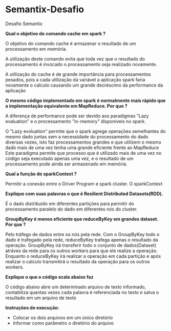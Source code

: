 # Semantix-Desafio
Desafio Semantix

**Qual o objetivo do comando cache em spark ?**

O objetivo do comando cache é armazenar o resultado de um processamento em memória.
 
A utilização deste comando evita que toda vez que o resultado do processamento é invocado o processamento seja realizado novamente.

A utilização do cache é de grande importância para processamentos pesados, pois a cada utilização da variável a aplicação spark faria novamente o calculo causando um grande decréscimo da performance da aplicação

**O mesmo código implementado em spark é normalmente mais rápido que a implementação equivalente em MapReduce. Por que ?**

A diferença de performance pode ser devido aos paradigmas "Lazy evaluation" e o processamento "in-memory" disponíveis no spark. 

O "Lazy evoluation" permite que o spark agrege operações semelhantes do mesmo dado juntas sem a necessidade do processamento do dado diversas vezes, isto faz processamentos grandes e que utilizem o mesmo dado mais de uma vez tenha uma grande eficiente frente ao MapReduce
Este paradigma permite que processo que é utilizado mais de uma vez no código seja executado apenas uma vez, e o resultado de um processamento pode ainda ser armazenado em memória.

**Qual a função do sparkContext ?**

Permitir a conexão entre o Driver Program e spark cluster. O sparkContext 


**Explique com suas palavras o que é Resilient Distributed Datasets(RDD).**

É o dado distribuído em diferentes partições para permitir do processamento paralelo do dado em diferentes nós do cluster. 


**GroupByKey é menos eficiente que reduceByKey em grandes dataset. Por que ?**

Pelo tráfego de dados entre os nós pela rede. 
Com o GroupByKey todo o dado é trafegado pela rede, reduceByKey trafega apenas o resultado da operação.
GroupByKey irá transferir todo o conjunto de dados(Dataset) atráves da rede para os outros workers para que ele realize a operação. 
Enquanto o reduceByKey irá realizar a operação em cada partição e após realizar o calculo transmitirá o resultado da operação para os outros workers. 

**Explique o que o código scala abaixo faz**

O código abaixo abre um determinado arquivo de texto informado, contabiliza quantas vezes cada palavra é referenciada no texto e salva o resultado em um arquivo de texto

**Instruções de execução:**
- Colocar os dois arquivos em um único diretório
- Informar como parâmetro o diretório do arquivo
